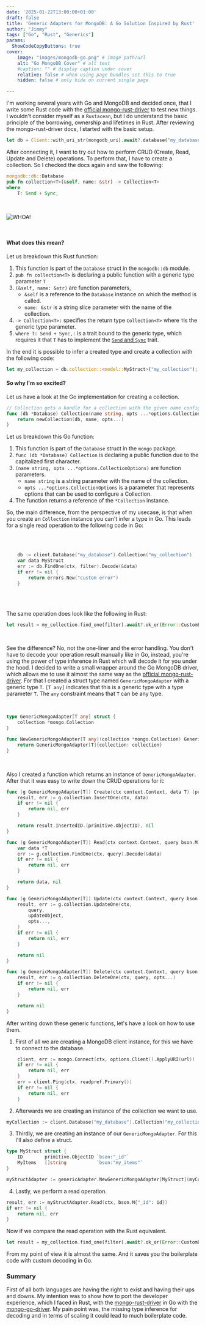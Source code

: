```yaml
---
date: '2025-01-22T13:00:00+01:00'
draft: false
title: 'Generic Adapters for MongoDB: A Go Solution Inspired by Rust'
author: "Jimmy"
tags: ["Go", "Rust", "Generics"]
params:
  ShowCodeCopyButtons: true
cover:
    image: "images/mongodb-go.png" # image path/url
    alt: "Go MongoDB Cover" # alt text
    #caption: "" # display caption under cover
    relative: false # when using page bundles set this to true
    hidden: false # only hide on current single page

---
```

I'm working several years with Go and MongoDB and decided once, that I write some Rust code with the [official mongo-rust-driver](https://github.com/mongodb/mongo-rust-driver) to test new things. 
I wouldn't consider myself as a `Rustacean`, but I do understand the basic principle of the borrowing, ownership and lifetimes in Rust. After reviewing the mongo-rust-driver docs, I started with the basic setup.

```rust
let db = Client::with_uri_str(mongodb_uri).await?.database("my_database")
```


After connecting it, I want to try out how to perform CRUD (Create, Read, Update and Delete) operations. To perform that, I have to create a collection. So I checked the docs again and saw the following:

```rust
mongodb::db::Database
pub fn collection<T>(&self, name: &str) -> Collection<T>
where
    T: Send + Sync,
```

&nbsp; 

![WHOA!](https://jnelle.github.io/blog/images/whoa-spit-out-drink.gif "WHOA!")

&nbsp;

#### What does this mean?
Let us breakdown this Rust function:

1. This function is part of the `Database` struct in the `mongodb::db` module.
2. `pub fn collection<T>` is declaring a public function with a generic type parameter `T`
3. `(&self, name: &str)` are function parameters,
    - `&self` is a reference to the `Database` instance on which the method is called.
    - `name: &str` is a string slice parameter with the name of the collection.
4. `-> Collection<T>:` specifies the return type `Collection<T>` where `T`is the generic type parameter.
5. `where T: Send + Sync,:` is a trait bound to the generic type, which requires it that `T` has to implement the [`Send` and `Sync`](https://doc.rust-lang.org/nomicon/send-and-sync.html) trait.

In the end it is possible to infer a created type and create a collection with the following code:

```rust
let my_collection = db.collection::<model::MyStruct>("my_collection");
```

#### So why I'm so excited?
Let us have a look at the Go implementation for creating a collection. 

```go
// Collection gets a handle for a collection with the given name configured with the given CollectionOptions.
func (db *Database) Collection(name string, opts ...*options.CollectionOptions) *Collection {
	return newCollection(db, name, opts...)
}
```

Let us breakdown this Go function:
1. This function is part of the `Database` struct in the `mongo` package.
2. `func (db *Database) Collection` is declaring a public function due to the capitalized first character.
3. `(name string, opts ...*options.CollectionOptions)` are function parameters.
    - `name string` is a string parameter with the name of the collection.
    - `opts ...*options.CollectionOptions` is a parameter that represents options that can be used to configure a Collection.
4. The function returns a reference of the `*Collection` instance.

So, the main difference, from the perspective of my usecase, is that when you create an `Collection` instance you can't infer a type in Go. This leads for a single read operation to the following code in Go:

<br><br/>  

```Go
    db := client.Database("my_database").Collection("my_collection")
	var data MyStruct
	err := db.FindOne(ctx, filter).Decode(&data)
	if err != nil {
        return errors.New("custom error")
	}
```

<br><br/>  

The same operation does look like the following in Rust:

```Rust
let result = my_collection.find_one(filter).await?.ok_or(Error::CustomError)?;
```
 
  
&nbsp; 

See the difference? No, not the one-liner and the error handling. You don't have to decode your operation result manually like in Go, instead, you're using the power of type inference in Rust which will decode it for you under the hood. 
I decided to write a small wrapper around the Go MongoDB driver, which allows me to use it almost the same way as the [official mongo-rust-driver](https://github.com/mongodb/mongo-rust-driver). For that I created a struct type named `GenericMongoAdapter` with a generic type `T`. `[T any]` indicates that this is a generic type with a type parameter `T`. The `any` constraint means that `T` can be any type.

&nbsp; 

```Go
type GenericMongoAdapter[T any] struct {
	collection *mongo.Collection
}

func NewGenericMongoAdapter[T any](collection *mongo.Collection) GenericMongoAdapter[T] {
	return GenericMongoAdapter[T]{collection: collection}
}

```

&nbsp; 


Also I created a function which returns an instance of `GenericMongoAdapter`. After that it was easy to write down the CRUD operations for it:


```Go
func (g GenericMongoAdapter[T]) Create(ctx context.Context, data T) (primitive.ObjectID, error) {
	result, err := g.collection.InsertOne(ctx, data)
	if err != nil {
		return nil, err
	}

	return result.InsertedID.(primitive.ObjectID), nil
}

func (g GenericMongoAdapter[T]) Read(ctx context.Context, query bson.M) (*T, error) {
	var data *T
	err := g.collection.FindOne(ctx, query).Decode(&data)
	if err != nil {
		return nil, err
	}

	return data, nil
}

func (g GenericMongoAdapter[T]) Update(ctx context.Context, query bson.M, updateObject bson.M, opts ...*options.UpdateOptions) error {
	result, err := g.collection.UpdateOne(ctx,
		query,
		updateObject,
		opts...,
	)
	if err != nil {
		return nil, err
	}

	return nil
}

func (g GenericMongoAdapter[T]) Delete(ctx context.Context, query bson.M, opts ...*options.DeleteOptions) error {
	result, err := g.collection.DeleteOne(ctx, query, opts...)
	if err != nil {
		return nil, err
	}

	return nil
}
```

After writing down these generic functions, let's have a look on how to use them.

1. First of all we are creating a MongoDB client instance, for this we have to connect to the database.

```Go
	client, err := mongo.Connect(ctx, options.Client().ApplyURI(url))
	if err != nil {
		return nil, err
	}
	err = client.Ping(ctx, readpref.Primary())
	if err != nil {
		return nil, err
	}
```

2. Afterwards we are creating an instance of the collection we want to use.

```Go
myCollection := client.Database("my_database").Collection("my_collection")
```

3. Thirdly, we are creating an instance of our `GenericMongoAdapter`. For this I'll also define a struct.

```Go
type MyStruct struct {
	ID        primitive.ObjectID `bson:"_id"`
	MyItems   []string           `bson:"my_items"`
}

myStructAdapter := genericAdapter.NewGenericMongoAdapter[MyStruct](myCollection)

```

4. Lastly, we perform a read operation.

```Go
result, err := myStructAdapter.Read(ctx, bson.M{"_id": id})
if err != nil {
    return nil, err
}
```

Now if we compare the read operation with the Rust equivalent.

```Rust
let result = my_collection.find_one(filter).await?.ok_or(Error::CustomError)?;
```
 
From my point of view it is almost the same. And it saves you the boilerplate code with custom decoding in Go.

### Summary
First of all both languages are having the right to exist and having their ups and downs. My intention was to show how to port the developer experience, which I faced in Rust, with the [mongo-rust-driver](https://github.com/mongodb/mongo-rust-driver)
in Go with the [mongo-go-driver](https://github.com/mongodb/mongo-go-driver). My pain point was, the missing type inference for decoding and in terms of scaling it could lead to much boilerplate code. 

